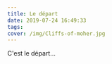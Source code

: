 ```yaml
---
title: Le départ
date: 2019-07-24 16:49:33
tags:
cover: /img/Cliffs-of-moher.jpg
---
```


C'est le départ...

